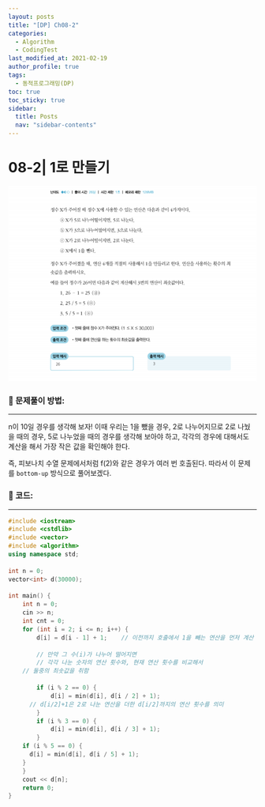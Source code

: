 ```yaml
---
layout: posts
title: "[DP] Ch08-2"
categories:
  - Algorithm
  - CodingTest
last_modified_at: 2021-02-19
author_profile: true
tags:
  - 동적프로그래밍(DP)
toc: true
toc_sticky: true
sidebar:
  title: Posts
  nav: "sidebar-contents"
---
```


# 08-2| 1로 만들기

![08-2문제](/assets/image/08-2.PNG)


### 🌼 문제풀이 방법:

-----

n이 10일 경우를 생각해 보자! 이때 우리는 1을 뺐을 경우, 2로 나누어지므로 2로 나눴을 때의 경우, 5로 나누었을 때의 경우를 생각해 보아야 하고, 각각의 경우에 대해서도 계산을 해서 가장 작은 값을 확인해야 한다.

즉, 피보나치 수열 문제에서처럼 f(2)와 같은 경우가 여러 번 호출된다.
따라서 이 문제를 ```bottom-up``` 방식으로 풀어보겠다.


### 🌷 코드:

-----

```c++
#include <iostream>
#include <cstdlib>
#include <vector>
#include <algorithm>
using namespace std;

int n = 0;
vector<int> d(30000);

int main() {
	int n = 0;
	cin >> n;
	int cnt = 0;
	for (int i = 2; i <= n; i++) {
		d[i] = d[i - 1] + 1; 	// 이전까지 호출에서 1을 빼는 연산을 먼저 계산

		// 만약 그 수(i)가 나누어 떨어지면
		// 각각 나눈 숫자의 연산 횟수와, 현재 연산 횟수를 비교해서
    // 둘중의 최솟값을 취함

		if (i % 2 == 0) {
			d[i] = min(d[i], d[i / 2] + 1);
      // d[i/2]+1은 2로 나눈 연산을 더한 d[i/2]까지의 연산 횟수를 의미
		}
		if (i % 3 == 0) {
			d[i] = min(d[i], d[i / 3] + 1);
		}
    if (i % 5 == 0) {
      d[i] = min(d[i], d[i / 5] + 1);
    }
	}
	cout << d[n];
	return 0;
}
```
